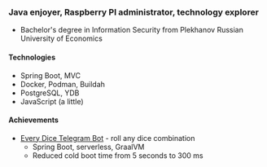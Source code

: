 ### Java enjoyer, Raspberry PI administrator, technology explorer

* Bachelor's degree in Information Security from Plekhanov Russian University of Economics

#### Technologies

* Spring Boot, MVC
* Docker, Podman, Buildah
* PostgreSQL, YDB
* JavaScript (a little)

#### Achievements

* [Every Dice Telegram Bot](https://t.me/everydicebot) - roll any dice combination
  * Spring Boot, serverless, GraalVM
  * Reduced cold boot time from 5 seconds to 300 ms

